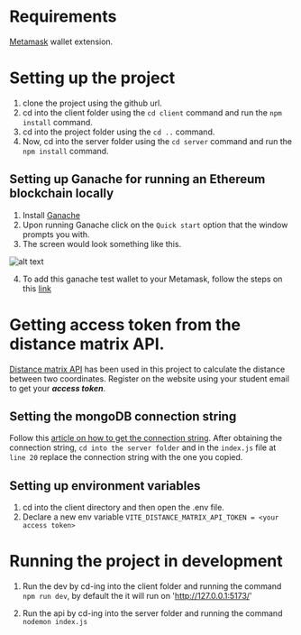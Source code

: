 # Requirements

[Metamask](https://metamask.io/) wallet extension.

# Setting up the project

1. clone the project using the github url.
2. cd into the client folder using the `cd client` command and run the `npm install` command.
3. cd into the project folder using the `cd ..` command.
4. Now, cd into the server folder using the `cd server` command and run the `npm install` command.

## Setting up Ganache for running an Ethereum blockchain locally

1. Install [Ganache](https://trufflesuite.com/ganache/)
2. Upon running Ganache click on the `Quick start` option that the window prompts you with.
3. The screen would look something like this.

![alt text](https://trufflesuite.com/img/ganache-window.png)

4. To add this ganache test wallet to your Metamask, follow the steps on this [link](https://www.geeksforgeeks.org/how-to-set-up-ganche-with-metamask/)

# Getting access token from the distance matrix API.

[Distance matrix API](https://distancematrix.ai/distance-matrix-api) has been used in this project to calculate the distance between two coordinates. Register on the website using your student email to get your **_access token_**.

## Setting the mongoDB connection string

Follow this [article on how to get the connection string](https://www.mongodb.com/docs/guides/atlas/connection-string/).
After obtaining the connection string, `cd into the server folder` and in the `index.js` file at `line 20` replace the connection string with the one you copied.

## Setting up environment variables

1. cd into the client directory and then open the .env file.
2. Declare a new env variable `VITE_DISTANCE_MATRIX_API_TOKEN = <your access token>`

# Running the project in development

1. Run the dev by cd-ing into the client folder and running the command `npm run dev`, by default the it will run on 'http://127.0.0.1:5173/'

2. Run the api by cd-ing into the server folder and running the command `nodemon index.js`
